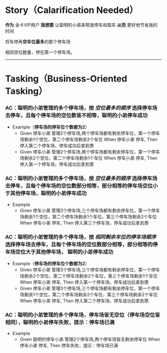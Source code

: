 # Story（Calarification Needed）

**作为** 金卡VIP用户
**我想要** 让聪明的小弟来帮我停车和取车
**从而** 更好地节省我的时间

将车停再**空车位最多**的那个停车场

相同空位数量，停在第一个停车场。

---

# Tasking（Business-Oriented Tasking）

### AC：聪明的小弟管理的多个停车场，按 _空位最多的顺序_ 选择停车场去停车，且每个停车场的空位数皆不相等，聪明的小弟停车成功

- Example（**停车场的停车位个数都为2**）
    - Given 停车小弟 管理2个停车场,两个停车场都有剩余停车位，第一个停车场剩余1个空位，第二个停车场剩余2个车位 When 停车小弟 停车, Then 停入第二个停车场，停车成功后拿到票
    - Given 停车小弟 管理2个停车场,两个停车场都有剩余停车位，第一个停车场剩余2个空位，第二个停车场剩余1个车位 When 停车小弟 停车, Then 停入第一个停车场，停车成功后拿到票

### AC：聪明的小弟管理的多个停车场，按 _空位最多的顺序_ 选择停车场去停车，且每个停车场的空位数部分相等，部分相等的停车场空位小于其他停车场，聪明的小弟停车成功

- Example
    - Given 停车小弟 管理3个停车场,三个停车场都有剩余停车位，第一个停车场剩余1个空位，第二个停车场剩余1个车位，第三个停车场剩余2个车位 When 停车小弟 停车, Then 停入第三个停车场，停车成功后拿到票
    

### AC：聪明的小弟管理的多个停车场，按 _相同剩余车位的停车场顺序_ 选择停车场去停车，且每个停车场的空位数部分相等，部分相等的停车场空位大于其他停车场， 聪明的小弟停车成功

- Example（**停车场的停车位个数都为2**）
    - Given 停车小弟 管理3个停车场,三个停车场都有剩余停车位，第一个停车场剩余2个空位，第二个停车场剩余2个车位，第三个停车场剩余1个车位 When 停车小弟 停车, Then 停入第一个停车场，停车成功后拿到票
    - Given 停车小弟 管理3个停车场,三个停车场都有剩余停车位，第一个停车场剩余1个空位，第二个停车场剩余2个车位，第三个停车场剩余2个车位 When 停车小弟 停车, Then 停入第二个停车场，停车成功后拿到票

### AC：聪明的小弟管理的多个停车场，停车场皆无空位（停车场空位皆相同），聪明的小弟停车失败，提示：停车场已满

- Example
  - Given 聪明的停车小弟 管理2个停车场,两个停车场皆无剩余停车位 When 停车小弟 停车, Then 停车失败，提示：停车场已满